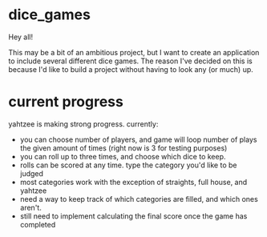 # dice_games

Hey all!

This may be a bit of an ambitious project, but I want to create an application to include several different dice games. The reason I've decided on this is because I'd like to build a project without having to look any (or much) up. 

# current progress
yahtzee is making strong progress. currently:

* you can choose number of players, and game will loop number of plays the given amount of times (right now is 3 for testing purposes)
* you can roll up to three times, and choose which dice to keep. 
* rolls can be scored at any time. type the category you'd like to be judged
* most categories work with the exception of straights, full house, and yahtzee
* need a way to keep track of which categories are filled, and which ones aren't. 
* still need to implement calculating the final score once the game has completed


